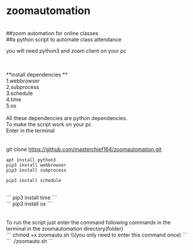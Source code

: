 # zoomautomation
<br>
##zoom automation for online classes
<br>
##a python script to automate class attendance
<br>

you will need python3 and zoom client on your pc
<br>
<br>
<br>


**install dependencies **
<br>
1.webbrowser
<br>
2.subprocess
<br>
3.schedule
<br>
4.time
<br>
5.os
<br>
<br>
All these dependencies are python dependencies.
<br>
To make the script work on your pc
<br>
Enter in the terminal 
<br>
<br>
<br>
git clone https://github.com/masterchief164/zoomautomation.git
<br>
```
apt install python3
pip3 install webbrowser
pip3 install subprocess
```
```
pip3 install schedule
```
<br>
```
pip3 install time
```
<br>
```
pip3 install os
```
<br>
<br>
<br>
To run the script just enter the command following commands in the terminal in the zoomautomation directory(folder)
<br>
```
chmod +x zoomauto.sh  \\(you only need to enter this command once)
```
<br>
```
./zoomauto.sh
```
